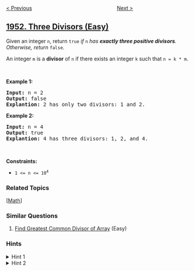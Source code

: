 <!--|This file generated by command(leetcode description); DO NOT EDIT.    |-->
<!--+----------------------------------------------------------------------+-->
<!--|@author    awesee <openset.wang@gmail.com>                           |-->
<!--|@link      https://github.com/awesee                                 |-->
<!--|@home      https://github.com/awesee/leetcode                        |-->
<!--+----------------------------------------------------------------------+-->

[< Previous](../all-the-pairs-with-the-maximum-number-of-common-followers "All the Pairs With the Maximum Number of Common Followers")
　　　　　　　　　　　　　　　　
[Next >](../maximum-number-of-weeks-for-which-you-can-work "Maximum Number of Weeks for Which You Can Work")

## [1952. Three Divisors (Easy)](https://leetcode.com/problems/three-divisors "三除数")

<p>Given an integer <code>n</code>, return <code>true</code><em> if </em><code>n</code><em> has <strong>exactly three positive divisors</strong>. Otherwise, return </em><code>false</code>.</p>

<p>An integer <code>m</code> is a <strong>divisor</strong> of <code>n</code> if there exists an integer <code>k</code> such that <code>n = k * m</code>.</p>

<p>&nbsp;</p>
<p><strong>Example 1:</strong></p>

<pre>
<strong>Input:</strong> n = 2
<strong>Output:</strong> false
<strong>Explantion:</strong> 2 has only two divisors: 1 and 2.
</pre>

<p><strong>Example 2:</strong></p>

<pre>
<strong>Input:</strong> n = 4
<strong>Output:</strong> true
<strong>Explantion:</strong> 4 has three divisors: 1, 2, and 4.
</pre>

<p>&nbsp;</p>
<p><strong>Constraints:</strong></p>

<ul>
	<li><code>1 &lt;= n &lt;= 10<sup>4</sup></code></li>
</ul>

### Related Topics
  [[Math](../../tag/math/README.md)]

### Similar Questions
  1. [Find Greatest Common Divisor of Array](../find-greatest-common-divisor-of-array) (Easy)

### Hints
<details>
<summary>Hint 1</summary>
You can count the number of divisors and just check that they are 3
</details>

<details>
<summary>Hint 2</summary>
Beware of the case of n equal 1 as some solutions might fail in it
</details>
